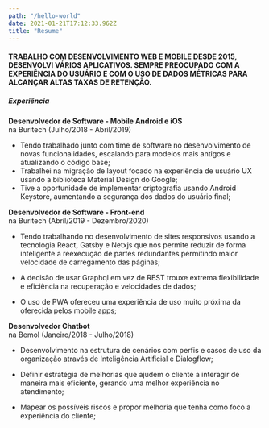 ```yaml
---
path: "/hello-world"
date: 2021-01-21T17:12:33.962Z
title: "Resume"
---
```


#### TRABALHO COM DESENVOLVIMENTO WEB E MOBILE DESDE 2015, DESENVOLVI VÁRIOS APLICATIVOS. SEMPRE PREOCUPADO COM A EXPERIÊNCIA DO USUÁRIO E COM O USO DE DADOS MÉTRICAS PARA ALCANÇAR ALTAS TAXAS DE RETENÇÃO.  

##### Experiência 

__Desenvolvedor de Software - Mobile Android e iOS__ <br>
na Buritech (Julho/2018 - Abril/2019)

-  Tendo trabalhado junto com time de software no desenvolvimento de novas funcionalidades, escalando para modelos mais antigos e atualizando o código base;
- Trabalhei na migração de layout focado na experiência de usuário UX usando a biblioteca Material Design do Google;
- Tive a oportunidade de implementar criptografia usando Android Keystore, aumentando a segurança dos dados do usuário final;

__Desenvolvedor de Software - Front-end__ <br>
na Buritech (Abril/2019 - Dezembro/2020)

- Tendo trabalhando no desenvolvimento de sites responsivos usando a tecnologia React, Gatsby e Netxjs
que nos permite reduzir de forma inteligente a reexecução de partes redundantes permitindo maior
velocidade de carregamento das páginas;

- A decisão de usar Graphql em vez de REST trouxe extrema flexibilidade e eficiência na recuperação e velocidades de dados;

- O uso de PWA ofereceu uma experiência de uso muito próxima da oferecida pelos mobile apps;

__Desenvolvedor Chatbot__ <br>
na Bemol (Janeiro/2018 - Julho/2018)

- Desenvolvimento na estrutura de cenários com perfis e casos de uso da organização
através de Inteligência Artificial e Dialogflow;

- Definir estratégia de melhorias que ajudem o cliente a interagir de maneira mais eficiente,
gerando uma melhor experiência no atendimento;

- Mapear os possíveis riscos e propor melhoria que tenha como foco a experiência do cliente;